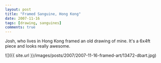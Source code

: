 ```yaml
---
layout: post
title: "Framed Sanguine, Hong Kong"
date: 2007-11-16
tags: [drawing, sanguines]
comments: true
---
```

Josh, who lives in Hong Kong framed an old drawing of mine. It's a 6x4ft piece and looks really awesome.

![]({{ site.url }}/images/posts/2007/2007-11-16-framed-art/13472-dbart.jpg)
